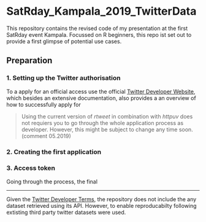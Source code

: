 # SatRday_Kampala_2019_TwitterData

This repository contains the revised code of my presentation at the first SatRday event Kampala. Focussed on R beginners, this repo ist set out to provide a first glimpse of potential use cases.

## Preparation

### 1. Setting up the Twitter authorisation 

To a apply for an official access use the official [Twitter Developer Website](https://developer.twitter.com/en/apply-for-access.html), which besides an extensive documentation, also provides a an overview of how to successfully apply for 

> Using the current version of *rtweet* in combination with *httpuv* does not requiers you to go through the whole application process as developer. However, this might be subject to change any time soon. (comment 05.2019)

### 2. Creating the first application

### 3. Access token

Going through the process, the final


---
Given the [Twitter Developer Terms](https://developer.twitter.com/en/developer-terms/more-on-restricted-use-cases#), the repository does not include the any dataset retrieved using its API. However, to enable reproducabilty following extisting third party twitter datasets were used. 
